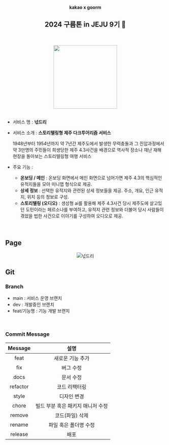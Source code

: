<div align="center">

**kakao x goorm**

 <h2> 2024 구름톤 in JEJU 9기 🍊</h2>

  <br/>
  <br/>

<image src="https://github.com/yomangjin-idle/neokdeuri_front/assets/96197310/6dd775e8-bae4-4425-92d5-a8e2db4826b5" width="200px" >
 
  <br/>
  <br/>

</div>
  
- 서비스 명 : **넋드리** <br/>

- 서비스 소개 : **스토리텔링형 제주 다크투어리즘 서비스**

  1948년부터 1954년까지 약 7년간 제주도에서 발생한
  무력충돌과 그 진압과정에서 약 3만명의 주민들이 희생당한 제주 4.3사건을 배경으로 역사적 장소나 재난 재해 현장을 돌아보는 스토리텔링형 여행 서비스

- 주요 기능 :

  - **온보딩 / 메인** : 온보딩 화면에서 메인 화면으로 넘어가면 제주 4.3의 핵심적인 유적지들을 모아 미니맵 형식으로 제공.
  - **상세 정보** :
    선택한 유적지와 관련된 상세 정보들을 제공.
    주소, 개요, 인근 유적지, 위치 등의 정보로 구성.
  - **스토리텔링 (오디오)** :
    생성형 ai를 활용해 제주 4.3사건 당시 제주도에 살고있던 도민이라는 페르소나를 부여하고, 유적지 관련 정보와 더불어 당시 사람들이 겪었을 법한 사건으로 이야기를 구성하여 오디오로 제공.

  <br />
  <br />

## Page

<div align="center">

![넋드리](https://github.com/yomangjin-idle/neokdeuri_front/assets/96197310/954600dd-d588-4903-ac67-0ce553892053)

</div>

## Git

### Branch

- main : 서비스 운영 브랜치
- dev : 개발중인 브랜치
- feat/기능명 : 기능 개발 브랜치

<br/>

### Commit Message

| Message  |               설명                |
| :------: | :-------------------------------: |
|   feat   |         새로운 기능 추가          |
|   fix    |             버그 수정             |
|   docs   |             문서 수정             |
| refactor |           코드 리팩터링           |
|  style   |            디자인 변경            |
|  chore   | 빌드 부분 혹은 패키지 매니저 수정 |
|  remove  |          코드(파일) 삭제          |
|  rename  |       파일 혹은 폴더명 수정       |
| release  |               배포                |

